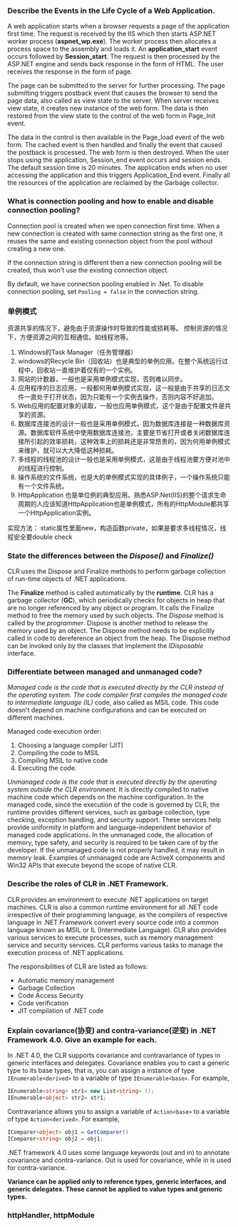 ### Describe the Events in the Life Cycle of a Web Application.

A web application starts when a browser requests a page of the application first time. The request is received by the IIS which then starts ASP.NET worker process (**aspnet_wp.exe**). The worker process then allocates a process space to the assembly and loads it. An **application_start** event occurs followed by **Session_start**. The request is then processed by the ASP.NET engine and sends back response in the form of HTML. The user receives the response in the form of page.

The page can be submitted to the server for further processing. The page submitting triggers postback event that causes the browser to send the page data, also called as view state to the server. When server receives view state, it creates new instance of the web form. The data is then restored from the view state to the control of the web form in Page_Init event.

The data in the control is then available in the Page_load event of the web form. The cached event is then handled and finally the event that caused the postback is processed. The web form is then destroyed. When the user stops using the application, Session_end event occurs and session ends. The default session time is 20 minutes. The application ends when no user accessing the application and this triggers Application_End event. Finally all the resources of the application are reclaimed by the Garbage collector.

### What is connection pooling and how to enable and disable connection pooling?

Connection pool is created when we open connection first time. When a new connection is created with same connection string as the first one, it reuses the same and existing connection object from the pool without creating a new one.

If the connection string is different then a new connection pooling will be created, thus won't use the existing connection object.

By default, we have connection pooling enabled in .Net. To disable connection pooling, set `Pooling = false` in the connection string.

### 单例模式

资源共享的情况下，避免由于资源操作时导致的性能或损耗等。
控制资源的情况下，方便资源之间的互相通信。如线程池等。

1. Windows的Task Manager（任务管理器）
2. windows的Recycle Bin（回收站）也是典型的单例应用。在整个系统运行过程中，回收站一直维护着仅有的一个实例。
3. 网站的计数器，一般也是采用单例模式实现，否则难以同步。
4. 应用程序的日志应用，一般都何用单例模式实现，这一般是由于共享的日志文件一直处于打开状态，因为只能有一个实例去操作，否则内容不好追加。
5. Web应用的配置对象的读取，一般也应用单例模式，这个是由于配置文件是共享的资源。
6. 数据库连接池的设计一般也是采用单例模式，因为数据库连接是一种数据库资源。数据库软件系统中使用数据库连接池，主要是节省打开或者关闭数据库连接所引起的效率损耗，这种效率上的损耗还是非常昂贵的，因为何用单例模式来维护，就可以大大降低这种损耗。
7. 多线程的线程池的设计一般也是采用单例模式，这是由于线程池要方便对池中的线程进行控制。
8. 操作系统的文件系统，也是大的单例模式实现的具体例子，一个操作系统只能有一个文件系统。
9. HttpApplication 也是单位例的典型应用。熟悉ASP.Net(IIS)的整个请求生命周期的人应该知道HttpApplication也是单例模式，所有的HttpModule都共享一个HttpApplication实例。

实现方法：
static属性里面new，构造函数private，如果是要求多线程情况，线程安全要double check

### State the differences between the *Dispose()* and *Finalize()*

CLR uses the Dispose and Finalize methods to perform garbage collection of run-time objects of .NET applications.

The **Finalize** method is called automatically by the **runtime**. CLR has a garbage collector (**GC**), which periodically checks for objects in heap that are no longer referenced by any object or program. It calls the Finalize method to free the memory used by such objects. The _Dispose_ method is called by the _programmer_. Dispose is another method to release the memory used by an object. The Dispose method needs to be explicitly called in code to dereference an object from the heap. The Dispose method can be invoked only by the classes that implement the _IDisposable_ interface.

### Differentiate between managed and unmanaged code?

_Managed code is the code that is executed directly by the CLR instead of the operating system. The code compiler first compiles the managed code to intermediate language (IL)_ code, also called as MSIL code. This code doesn't depend on machine configurations and can be executed on different machines. 

Managed code execution order:
1. Choosing a language compiler (JIT)
2. Compiling the code to MSIL
3. Compiling MSIL to native code
4. Executing the code.

_Unmanaged code is the code that is executed directly by the operating system outside the CLR environment._ It is directly compiled to native machine code which depends on the machine configuration.
In the managed code, since the execution of the code is governed by CLR, the runtime provides different services, such as garbage collection, type checking, exception handling, and security support. These services help provide uniformity in platform and language-independent behavior of managed code applications. In the unmanaged code, the allocation of memory, type safety, and security is required to be taken care of by the developer. If the unmanaged code is not properly handled, it may result in memory leak. Examples of unmanaged code are ActiveX components and Win32 APIs that execute beyond the scope of native CLR.

### Describe the roles of CLR in .NET Framework.

CLR provides an environment to execute .NET applications on target machines. CLR is also a common runtime environment for all .NET code irrespective of their programming language, as the compilers of respective language in .NET Framework convert every source code into a common language known as MSIL or IL (Intermediate Language). CLR also provides various services to execute processes, such as memory management service and security services. CLR performs various tasks to manage the execution process of .NET applications.

The responsibilities of CLR are listed as follows:

* Automatic memory management
* Garbage Collection
* Code Access Security
* Code verification
* JIT compilation of .NET code

### Explain covariance(协变) and contra-variance(逆变) in .NET Framework 4.0. Give an example for each.
In .NET 4.0, the CLR supports covariance and contravariance of types in generic interfaces and delegates. Covariance enables you to cast a generic type to its base types, that is, you can assign a instance of type `IEnumerable<derived>` to a variable of type `IEnumerable<base>`. For example,

```csharp
IEnumerable<string> str1= new List<string> ();
IEnumerable<object> str2= str1;
```

Contravariance allows you to assign a variable of `Action<base>` to a variable of type `Action<derived>`. For example,

```csharp
IComparer<object> obj1 = GetComparer() 
IComparer<string> obj2 = obj1;
```

.NET framework 4.0 uses some language keywords (out and in) to annotate covariance and contra-variance. Out is used for covariance, while in is used for contra-variance.

**Variance can be applied only to reference types, generic interfaces, and generic delegates. These cannot be applied to value types and generic types.**

### httpHandler, httpModule